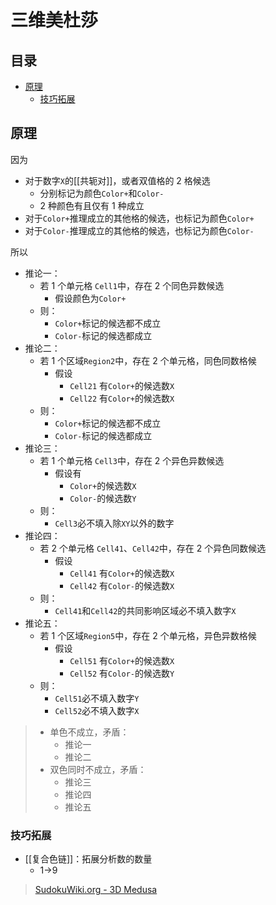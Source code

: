 # 三维美杜莎

<!-- START doctoc generated TOC please keep comment here to allow auto update -->
<!-- DON'T EDIT THIS SECTION, INSTEAD RE-RUN doctoc TO UPDATE -->
## 目录

- [原理](#%E5%8E%9F%E7%90%86)
  - [技巧拓展](#%E6%8A%80%E5%B7%A7%E6%8B%93%E5%B1%95)

<!-- END doctoc generated TOC please keep comment here to allow auto update -->

## 原理

因为
-  对于数字`X`的[[共轭对]]，或者双值格的 2 格候选
	- 分别标记为颜色`Color+`和`Color-`
	- 2 种颜色有且仅有 1 种成立
- 对于`Color+`推理成立的其他格的候选，也标记为颜色`Color+`
- 对于`Color-`推理成立的其他格的候选，也标记为颜色`Color-`

所以
- 推论一：
	- 若 1 个单元格 `Cell1`中，存在 2 个同色异数候选
		- 假设颜色为`Color+`
	- 则：
		- `Color+`标记的候选都不成立
		- `Color-`标记的候选都成立
- 推论二：
	- 若 1 个区域`Region2`中，存在 2 个单元格，同色同数格候
		- 假设
			- `Cell21` 有`Color+`的候选数`X`
			- `Cell22` 有`Color+`的候选数`X`
	- 则：
		- `Color+`标记的候选都不成立
		- `Color-`标记的候选都成立
- 推论三：
	- 若 1 个单元格 `Cell3`中，存在 2 个异色异数候选
		- 假设有
			- `Color+`的候选数`X`
			- `Color-`的候选数`Y`
	- 则：
		-  `Cell3`必不填入除`XY`以外的数字
- 推论四：
	- 若 2 个单元格 `Cell41`、`Cell42`中，存在 2 个异色同数候选
		- 假设
			- `Cell41` 有`Color+`的候选数`X`
			- `Cell42` 有`Color-`的候选数`X`
	- 则：
		-  `Cell41`和`Cell42`的共同影响区域必不填入数字`X`
- 推论五：
	- 若 1 个区域`Region5`中，存在 2 个单元格，异色异数格候
		- 假设
			- `Cell51` 有`Color+`的候选数`X`
			- `Cell52` 有`Color-`的候选数`Y`
	- 则：
		-  `Cell51`必不填入数字`Y`
		-  `Cell52`必不填入数字`X`

> - 单色不成立，矛盾：
> 	- 推论一
> 	- 推论二
> - 双色同时不成立，矛盾：
> 	- 推论三
> 	- 推论四
> 	- 推论五

###  技巧拓展

- [[复合色链]]：拓展分析数的数量
	- 1→9

> [SudokuWiki.org - 3D Medusa](https://www.sudokuwiki.org/3D_Medusa)
